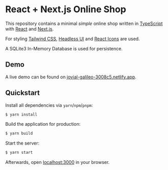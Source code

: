 # React + Next.js Online Shop

This repository contains a minimal _simple_ online shop written in [TypeScript](https://www.typescriptlang.org/) with [React](https://reactjs.org/) and [Next.js](https://nextjs.org/).

For styling [Tailwind CSS](https://tailwindcss.com/), [Headless UI](https://headlessui.dev/) and [React Icons](https://react-icons.github.io/react-icons/) are used.

A SQLite3 In-Memory Database is used for persistence.

## Demo

A live demo can be found on [jovial-galileo-3008c5.netlify.app](https://jovial-galileo-3008c5.netlify.app/).

## Quickstart

Install all dependencies via `yarn`/`npm`/`pnpm`:

```sh
$ yarn install
```

Build the application for production:

```sh
$ yarn build
```

Start the server:

```sh
$ yarn start
```

Afterwards, open [localhost:3000](http://localhost:3000) in your browser.
